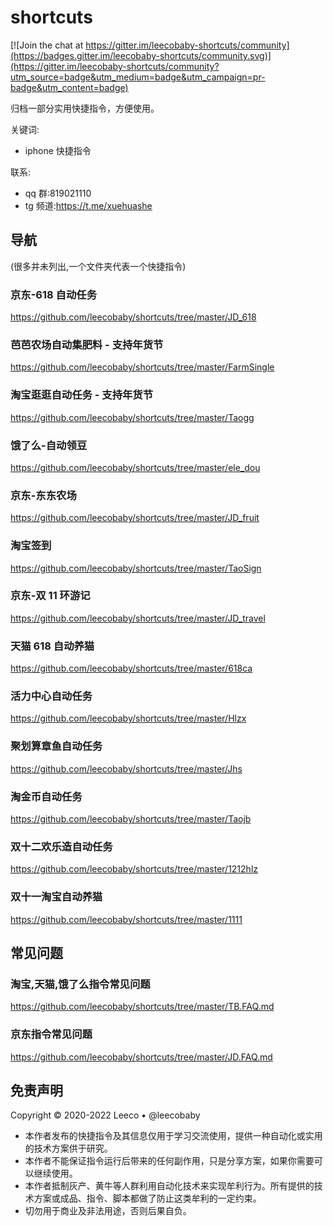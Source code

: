 # shortcuts

[![Join the chat at https://gitter.im/leecobaby-shortcuts/community](https://badges.gitter.im/leecobaby-shortcuts/community.svg)](https://gitter.im/leecobaby-shortcuts/community?utm_source=badge&utm_medium=badge&utm_campaign=pr-badge&utm_content=badge)

归档一部分实用快捷指令，方便使用。

关键词:

- iphone 快捷指令

联系:

- qq 群:819021110
- tg 频道:https://t.me/xuehuashe

## 导航

(很多并未列出,一个文件夹代表一个快捷指令)

### 京东-618 自动任务

https://github.com/leecobaby/shortcuts/tree/master/JD_618

### 芭芭农场自动集肥料 - 支持年货节

https://github.com/leecobaby/shortcuts/tree/master/FarmSingle

### 淘宝逛逛自动任务 - 支持年货节

https://github.com/leecobaby/shortcuts/tree/master/Taogg

### 饿了么-自动领豆

https://github.com/leecobaby/shortcuts/tree/master/ele_dou

### 京东-东东农场

https://github.com/leecobaby/shortcuts/tree/master/JD_fruit

### 淘宝签到

https://github.com/leecobaby/shortcuts/tree/master/TaoSign

### 京东-双 11 环游记

https://github.com/leecobaby/shortcuts/tree/master/JD_travel

### 天猫 618 自动养猫

https://github.com/leecobaby/shortcuts/tree/master/618ca

### 活力中心自动任务

https://github.com/leecobaby/shortcuts/tree/master/Hlzx

### 聚划算章鱼自动任务

https://github.com/leecobaby/shortcuts/tree/master/Jhs

### 淘金币自动任务

https://github.com/leecobaby/shortcuts/tree/master/Taojb

### 双十二欢乐造自动任务

https://github.com/leecobaby/shortcuts/tree/master/1212hlz

### 双十一淘宝自动养猫

https://github.com/leecobaby/shortcuts/tree/master/1111

## 常见问题

### 淘宝,天猫,饿了么指令常见问题

https://github.com/leecobaby/shortcuts/tree/master/TB.FAQ.md

### 京东指令常见问题

https://github.com/leecobaby/shortcuts/tree/master/JD.FAQ.md

## 免责声明

Copyright © 2020-2022 Leeco • @leecobaby

- 本作者发布的快捷指令及其信息仅用于学习交流使用，提供一种自动化或实用的技术方案供于研究。
- 本作者不能保证指令运行后带来的任何副作用，只是分享方案，如果你需要可以继续使用。
- 本作者抵制灰产、黄牛等人群利用自动化技术来实现牟利行为。所有提供的技术方案或成品、指令、脚本都做了防止这类牟利的一定约束。
- 切勿用于商业及非法用途，否则后果自负。
